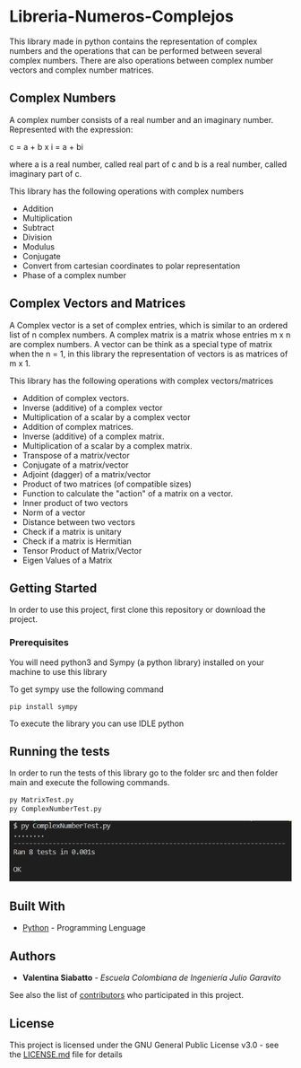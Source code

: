 # Libreria-Numeros-Complejos

This library made in python contains the representation of complex numbers and the operations that can be performed between several complex numbers. There are also operations between complex number vectors and complex number matrices.

## Complex Numbers

A complex number consists of a real number and an imaginary number.
Represented with the expression:
 
 c = a + b x i = a + bi
 
where a is a real number, called real part of c and b is a real number, called imaginary part of c.

This library has the following operations with complex numbers
 - Addition
 - Multiplication
 - Subtract
 - Division
 - Modulus
 - Conjugate
 - Convert from cartesian coordinates to polar representation
 - Phase of a complex number

## Complex Vectors and Matrices

A Complex vector is a set of complex entries, which is similar to an ordered list of n complex numbers. 
A complex matrix is a matrix whose entries m x n are complex numbers.
A vector can be think as a special type of matrix when the n = 1, in this library the representation of vectors is as matrices of m x 1.

This library has the following operations with complex vectors/matrices

 - Addition of complex vectors.
- Inverse (additive) of a complex vector
- Multiplication of a scalar by a complex vector
- Addition of complex matrices.
- Inverse (additive) of a complex matrix.
- Multiplication of a scalar by a complex matrix.
- Transpose of a matrix/vector
- Conjugate of a matrix/vector
- Adjoint (dagger) of a matrix/vector
- Product of two matrices (of compatible sizes)
- Function to calculate the "action" of a matrix on a vector.
- Inner product of two vectors
- Norm of a vector
- Distance between two vectors
- Check if a matrix is unitary
- Check if a matrix is Hermitian
- Tensor Product of Matrix/Vector 
- Eigen Values of a Matrix

## Getting Started

 In order to use this project, first clone this repository or download the project.

### Prerequisites

You will need python3 and  Sympy (a python library) installed on your machine to use this library

To get sympy use the following command 

```
pip install sympy
```
To execute the library you can use IDLE python

## Running the tests

In order to run the tests of this library go to the folder src and then folder main and execute the following commands.

```
py MatrixTest.py
py ComplexNumberTest.py
```
![test](images/test.PNG)

## Built With

* [Python](https://www.python.org/) - Programming Lenguage


## Authors

* **Valentina Siabatto** - *Escuela Colombiana de Ingeniería Julio Garavito* 

See also the list of [contributors](https://github.com/Siabell/AREP-lab1-introduccion/graphs/contributors) who participated in this project.

## License

This project is licensed under the GNU General Public License v3.0 - see the [LICENSE.md](LICENSE.txt) file for details


